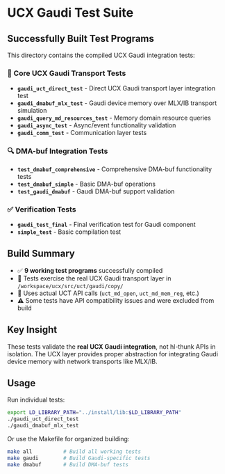 # UCX Gaudi Test Suite

## Successfully Built Test Programs

This directory contains the compiled UCX Gaudi integration tests:

### 🔧 Core UCX Gaudi Transport Tests
- **`gaudi_uct_direct_test`** - Direct UCX Gaudi transport layer integration test
- **`gaudi_dmabuf_mlx_test`** - Gaudi device memory over MLX/IB transport simulation
- **`gaudi_query_md_resources_test`** - Memory domain resource queries
- **`gaudi_async_test`** - Async/event functionality validation
- **`gaudi_comm_test`** - Communication layer tests

### 🔍 DMA-buf Integration Tests  
- **`test_dmabuf_comprehensive`** - Comprehensive DMA-buf functionality tests
- **`test_dmabuf_simple`** - Basic DMA-buf operations
- **`test_gaudi_dmabuf`** - Gaudi DMA-buf support validation

### ✅ Verification Tests
- **`gaudi_test_final`** - Final verification test for Gaudi component
- **`simple_test`** - Basic compilation test

## Build Summary

- ✅ **9 working test programs** successfully compiled
- 🎯 Tests exercise the real UCX Gaudi transport layer in `/workspace/ucx/src/uct/gaudi/copy/`
- 🔧 Uses actual UCT API calls (`uct_md_open`, `uct_md_mem_reg`, etc.)
- ⚠️ Some tests have API compatibility issues and were excluded from build

## Key Insight

These tests validate the **real UCX Gaudi integration**, not hl-thunk APIs in isolation. The UCX layer provides proper abstraction for integrating Gaudi device memory with network transports like MLX/IB.

## Usage

Run individual tests:
```bash
export LD_LIBRARY_PATH="../install/lib:$LD_LIBRARY_PATH"
./gaudi_uct_direct_test
./gaudi_dmabuf_mlx_test
```

Or use the Makefile for organized building:
```bash
make all          # Build all working tests
make gaudi        # Build Gaudi-specific tests  
make dmabuf       # Build DMA-buf tests
```
